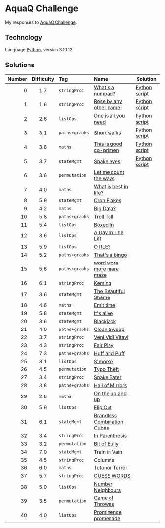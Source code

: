 # AquaQ Challenge

My responses to [AquaQ Challenge](https://challenges.aquaq.co.uk/).

## Technology

Language [Python](https://www.python.org/), version 3.10.12.

## Solutions

| Number | Difficulty | Tag           | Name                                                 | Solution |
|-------:|:----------:|:--------------|:-----------------------------------------------------|----------|
| 0      | 1.7        | `stringProc`  | [What's a numpad?](./tasks/challenge00.md)           |[Python script](./solutions/challenge00.py)|
| 1      | 1.6        | `stringProc`  | [Rose by any other name](./tasks/challenge01.md)     |[Python script](./solutions/challenge01.py)|
| 2      | 2.6        | `listOps`     | [One is all you need](./tasks/challenge02.md)        |[Python script](./solutions/challenge02.py)|
| 3      | 3.1        | `paths+graphs`| [Short walks](./tasks/challenge03.md)                |[Python script](./solutions/challenge03.py)|
| 4      | 3.8        | `maths`       | [This is good co-primen](./tasks/challenge04.md)     |[Python script](./solutions/challenge04.py)|
| 5      | 3.7        | `stateMgmt`   | [Snake eyes](./tasks/challenge05.md)                 |[Python script](./solutions/challenge05.py)|
| 6     | 3.6     | `permutation` | [Let me count the ways](./solutions/challenge06.py)|
| 7     | 4.0     | `maths`       | [What is best in life?](./solutions/challenge07.py)|
| 8     | 5.9     | `stateMgmt`   | [Cron Flakes](./solutions/challenge08.py)|
| 9     | 4.2     | `maths`       | [Big Data?](./solutions/challenge09.py)|
| 10    | 5.8     | `paths+graphs`| [Troll Toll](./solutions/challenge10.py)|
| 11    | 5.4     | `listOps`     | [Boxed In](./solutions/challenge11.py)|
| 12    | 3.6     | `listOps`     | [A Day In The Lift](./solutions/challenge12.py)|
| 13    | 5.9     | `listOps`     | [O RLE?](./solutions/challenge13.py)  |
| 14    | 5.2     | `paths+graphs`| [That's a bingo](./solutions/challenge14.py)|
| 15    | 5.6     | `paths+graphs`| [word wore more mare maze](./solutions/challenge15.py)|
| 16    | 6.1     | `stringProc`  | [Keming](./solutions/challenge16.py)  |
| 17    | 3.6     | `stateMgmt`   | [The Beautiful Shame](./solutions/challenge17.py)|
| 18    | 4.6     | `maths`       | [Emit time](./solutions/challenge18.py)|
| 19    | 5.8     | `stateMgmt`   | [It's alive](./solutions/challenge19.py)|
| 20    | 3.6     | `stateMgmt`   | [Blackjack](./solutions/challenge20.py)|
| 21    | 4.0     | `paths+graphs`| [Clean Sweep](./solutions/challenge21.py)|
| 22    | 3.7     | `stringProc`  | [Veni Vidi Vitavi](./solutions/challenge22.py)|
| 23    | 4.3     | `stringProc`  | [Fair Play](./solutions/challenge23.py)|
| 24    | 7.3     | `paths+graphs`| [Huff and Puff](./solutions/challenge24.py)|
| 25    | 3.1     | `listOps`     | [S'morse](./solutions/challenge25.py) |
| 26    | 4.5     | `permutation` | [Typo Theft](./solutions/challenge26.py)|
| 27    | 3.4     | `stringProc`  | [Snake Eater](./solutions/challenge27.py)|
| 28    | 3.8     | `paths+graphs`| [Hall of Mirrors](./solutions/challenge28.py)|
| 29    | 2.8     | `maths`       | [On the up and up](./solutions/challenge29.py)|
| 30    | 5.9     | `listOps`     | [Flip Out](./solutions/challenge30.py)|
| 31    | 6.1     | `stateMgmt`   | [Brandless Combination Cubes](./solutions/challenge31.py)|
| 32    | 3.4     | `stringProc`  | [In Parenthesis](./solutions/challenge32.py)|
| 33    | 3.2     | `permutation` | [Bit of Bully](./solutions/challenge33.py)|
| 34    | 7.0     | `stateMgmt`   | Train in Vain                         |
| 35    | 4.5     | `stringProc`  | Columns                               |
| 36    | 6.0     | `maths`       | Tetonor Terror                        |
| 37    | 5.7     | `stringProc`  | [GUESS WORDS](./solutions/challenge37.py)|
| 38    | 5.0     | `listOps`     | [Number Neighbours](./solutions/challenge38.py)|
| 39    | 3.5     | `permutation` | [Game of Throwns](./solutions/challenge39.py)|
| 40    | 4.0     | `listOps`     | [Prominence promenade](./solutions/challenge40.py)|
